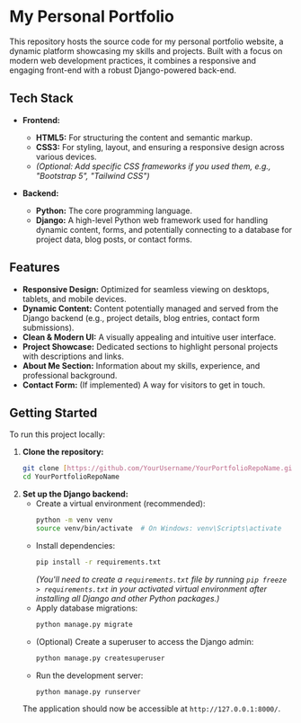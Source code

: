 # My Personal Portfolio

This repository hosts the source code for my personal portfolio website, a dynamic platform showcasing my skills and projects. Built with a focus on modern web development practices, it combines a responsive and engaging front-end with a robust Django-powered back-end.

## Tech Stack

* **Frontend:**
    * **HTML5:** For structuring the content and semantic markup.
    * **CSS3:** For styling, layout, and ensuring a responsive design across various devices.
    * *(Optional: Add specific CSS frameworks if you used them, e.g., "Bootstrap 5", "Tailwind CSS")*

* **Backend:**
    * **Python:** The core programming language.
    * **Django:** A high-level Python web framework used for handling dynamic content, forms, and potentially connecting to a database for project data, blog posts, or contact forms.

## Features

* **Responsive Design:** Optimized for seamless viewing on desktops, tablets, and mobile devices.
* **Dynamic Content:** Content potentially managed and served from the Django backend (e.g., project details, blog entries, contact form submissions).
* **Clean & Modern UI:** A visually appealing and intuitive user interface.
* **Project Showcase:** Dedicated sections to highlight personal projects with descriptions and links.
* **About Me Section:** Information about my skills, experience, and professional background.
* **Contact Form:** (If implemented) A way for visitors to get in touch.

## Getting Started

To run this project locally:

1.  **Clone the repository:**
    ```bash
    git clone [https://github.com/YourUsername/YourPortfolioRepoName.git](https://github.com/YourUsername/YourPortfolioRepoName.git)
    cd YourPortfolioRepoName
    ```
2.  **Set up the Django backend:**
    * Create a virtual environment (recommended):
        ```bash
        python -m venv venv
        source venv/bin/activate  # On Windows: venv\Scripts\activate
        ```
    * Install dependencies:
        ```bash
        pip install -r requirements.txt
        ```
        *(You'll need to create a `requirements.txt` file by running `pip freeze > requirements.txt` in your activated virtual environment after installing all Django and other Python packages.)*
    * Apply database migrations:
        ```bash
        python manage.py migrate
        ```
    * (Optional) Create a superuser to access the Django admin:
        ```bash
        python manage.py createsuperuser
        ```
    * Run the development server:
        ```bash
        python manage.py runserver
        ```
    The application should now be accessible at `http://127.0.0.1:8000/`.
